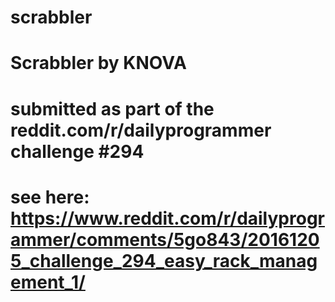 # scrabbler
# Scrabbler by KNOVA
# submitted as part of the reddit.com/r/dailyprogrammer challenge #294
# see here: https://www.reddit.com/r/dailyprogrammer/comments/5go843/20161205_challenge_294_easy_rack_management_1/